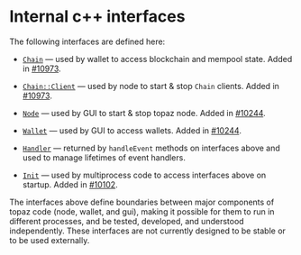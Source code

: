 # Internal c++ interfaces

The following interfaces are defined here:

* [`Chain`](chain.h) — used by wallet to access blockchain and mempool state. Added in [#10973](https://github.com/topaz/topaz/pull/10973).

* [`Chain::Client`](chain.h) — used by node to start & stop `Chain` clients. Added in [#10973](https://github.com/topaz/topaz/pull/10973).

* [`Node`](node.h) — used by GUI to start & stop topaz node. Added in [#10244](https://github.com/topaz/topaz/pull/10244).

* [`Wallet`](wallet.h) — used by GUI to access wallets. Added in [#10244](https://github.com/topaz/topaz/pull/10244).

* [`Handler`](handler.h) — returned by `handleEvent` methods on interfaces above and used to manage lifetimes of event handlers.

* [`Init`](init.h) — used by multiprocess code to access interfaces above on startup. Added in [#10102](https://github.com/topaz/topaz/pull/10102).

The interfaces above define boundaries between major components of topaz code (node, wallet, and gui), making it possible for them to run in different processes, and be tested, developed, and understood independently. These interfaces are not currently designed to be stable or to be used externally.
